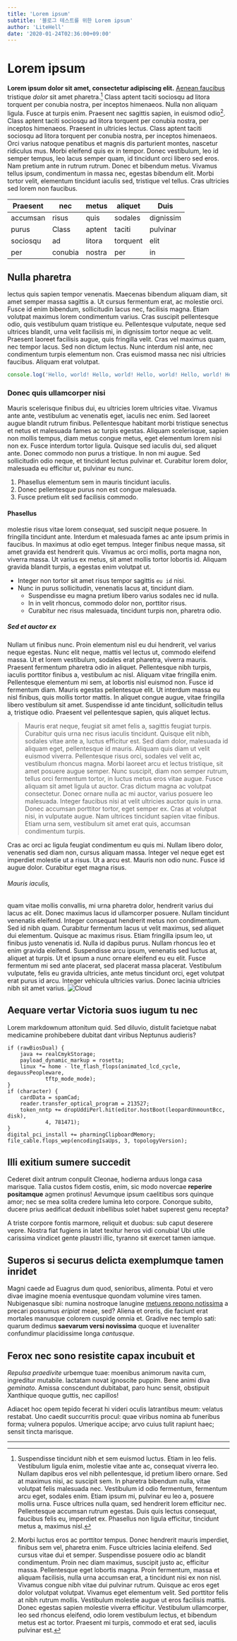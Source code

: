 ```yaml
---
title: 'Lorem ipsum'
subtitle: '블로그 테스트를 위한 Lorem ipsum'
author: 'LiteHell'
date: '2020-01-24T02:36:00+09:00'
---
```

# Lorem ipsum
**Lorem ipsum dolor sit amet, consectetur adipiscing elit.** [Aenean faucibus](https://www.example.com) tristique *dolor* sit amet pharetra.[^1] Class aptent taciti sociosqu ad litora torquent per conubia nostra, per inceptos himenaeos. Nulla non aliquam ligula. Fusce at turpis enim. Praesent nec sagittis sapien, in euismod odio[^2]. Class aptent taciti sociosqu ad litora torquent per conubia nostra, per inceptos himenaeos. Praesent in ultricies lectus. Class aptent taciti sociosqu ad litora torquent per conubia nostra, per inceptos himenaeos. Orci varius natoque penatibus et magnis dis parturient montes, nascetur ridiculus mus. Morbi eleifend quis ex in tempor. Donec vestibulum, leo id semper tempus, leo lacus semper quam, id tincidunt orci libero sed eros. Nam pretium ante in rutrum rutrum. Donec et bibendum metus. Vivamus tellus ipsum, condimentum in massa nec, egestas bibendum elit. Morbi tortor velit, elementum tincidunt iaculis sed, tristique vel tellus. Cras ultricies sed lorem non faucibus.

| Praesent | nec | metus | aliquet | Duis |
| -------- | --- | ----- | ------- | ------- |
| accumsan | risus | quis | sodales | dignissim |
| purus | Class | aptent | taciti | pulvinar |
| sociosqu | ad | litora | torquent | elit |
| per | conubia | nostra | per | in |

## Nulla pharetra
lectus quis sapien tempor venenatis. Maecenas bibendum aliquam diam, sit amet semper massa sagittis a. Ut cursus fermentum erat, ac molestie orci. Fusce id enim bibendum, sollicitudin lacus nec, facilisis magna. Etiam volutpat maximus lorem condimentum varius. Cras suscipit pellentesque odio, quis vestibulum quam tristique eu. Pellentesque vulputate, neque sed ultrices blandit, urna velit facilisis mi, in dignissim tortor neque ac velit. Praesent laoreet facilisis augue, quis fringilla velit. Cras vel maximus quam, nec tempor lacus. Sed non dictum lectus. Nunc interdum nisl ante, nec condimentum turpis elementum non. Cras euismod massa nec nisi ultricies faucibus. Aliquam erat volutpat.
```js
console.log('Hello, world! Hello, world! Hello, world! Hello, world! Hello, world! Hello, world! Hello, world! Hello, world! Hello, world! Hello, world! Hello, world!')
```

### Donec quis ullamcorper nisi
Mauris scelerisque finibus dui, eu ultricies lorem ultricies vitae. Vivamus ante ante, vestibulum ac venenatis eget, iaculis nec enim. Sed laoreet augue blandit rutrum finibus. Pellentesque habitant morbi tristique senectus et netus et malesuada fames ac turpis egestas. Aliquam scelerisque, sapien non mollis tempus, diam metus congue metus, eget elementum lorem nisi non ex. Fusce interdum tortor ligula. Quisque sed iaculis dui, sed aliquet ante. Donec commodo non purus a tristique. In non mi augue. Sed sollicitudin odio neque, et tincidunt lectus pulvinar et. Curabitur lorem dolor, malesuada eu efficitur ut, pulvinar eu nunc. 
1. Phasellus elementum sem in mauris tincidunt iaculis.
1. Donec pellentesque purus non est congue malesuada.
1. Fusce pretium elit sed facilisis commodo.

#### Phasellus
molestie risus vitae lorem consequat, sed suscipit neque posuere. In fringilla tincidunt ante. Interdum et malesuada fames ac ante ipsum primis in faucibus. In maximus at odio eget tempus. Integer finibus neque massa, sit amet gravida est hendrerit quis. Vivamus ac orci mollis, porta magna non, viverra massa. Ut varius ex metus, sit amet mollis tortor lobortis id. Aliquam gravida blandit turpis, a egestas enim volutpat ut. 
 * Integer non tortor sit amet risus tempor sagittis `eu id` nisi.
 * Nunc in purus sollicitudin, venenatis lacus at, tincidunt diam.
   * Suspendisse eu magna pretium libero varius sodales nec id nulla.
   * In in velit rhoncus, commodo dolor non, porttitor risus.
   * Curabitur nec risus malesuada, tincidunt turpis non, pharetra odio.


##### Sed et auctor ex
Nullam ut finibus nunc. Proin elementum nisl eu dui hendrerit, vel varius neque egestas. Nunc elit neque, mattis vel lectus ut, commodo eleifend massa. Ut et lorem vestibulum, sodales erat pharetra, viverra mauris. Praesent fermentum pharetra odio in aliquet. Pellentesque nibh turpis, iaculis porttitor finibus a, vestibulum ac nisl. Aliquam vitae fringilla enim. Pellentesque elementum mi sem, at lobortis nisl euismod non. Fusce id fermentum diam. Mauris egestas pellentesque elit. Ut interdum massa eu nisl finibus, quis mollis tortor mattis. In aliquet congue augue, vitae fringilla libero vestibulum sit amet. Suspendisse id ante tincidunt, sollicitudin tellus a, tristique odio. Praesent vel pellentesque sapien, quis aliquet lectus. 

> Mauris erat neque, feugiat sit amet felis a, sagittis feugiat turpis. Curabitur quis urna nec risus iaculis tincidunt. Quisque elit nibh, sodales vitae ante a, luctus efficitur est. Sed diam dolor, malesuada id aliquam eget, pellentesque id mauris. Aliquam quis diam ut velit euismod viverra. Pellentesque risus orci, sodales vel velit ac, vestibulum rhoncus magna. Morbi laoreet arcu et lectus tristique, sit amet posuere augue semper. Nunc suscipit, diam non semper rutrum, tellus orci fermentum tortor, in luctus metus eros vitae augue. 
> Fusce aliquam sit amet ligula ut auctor. Cras dictum magna ac volutpat consectetur. Donec ornare nulla ac mi auctor, varius posuere leo malesuada. Integer faucibus nisi at velit ultricies auctor quis in urna. Donec accumsan porttitor tortor, eget semper ex. Cras at volutpat nisi, in vulputate augue. Nam ultrices tincidunt sapien vitae finibus. Etiam urna sem, vestibulum sit amet erat quis, accumsan condimentum turpis. 

Cras ac orci ac ligula feugiat condimentum eu quis mi. Nullam libero dolor, venenatis sed diam non, cursus aliquam massa. Integer vel neque eget est imperdiet molestie ut a risus. Ut a arcu est. Mauris non odio nunc. Fusce id augue dolor. Curabitur eget magna risus. 


###### Mauris iaculis,
quam vitae mollis convallis, mi urna pharetra dolor, hendrerit varius dui lacus ac elit. Donec maximus lacus id ullamcorper posuere. Nullam tincidunt venenatis eleifend. Integer consequat hendrerit metus non condimentum. Sed id nibh quam. Curabitur fermentum lacus ut velit maximus, sed aliquet dui elementum. Quisque ac maximus risus. Etiam fringilla ipsum leo, ut finibus justo venenatis id. Nulla id dapibus purus. Nullam rhoncus leo et enim gravida eleifend. Suspendisse arcu ipsum, venenatis sed luctus at, aliquet at turpis. Ut et ipsum a nunc ornare eleifend eu eu elit. Fusce fermentum mi sed ante placerat, sed placerat massa placerat. Vestibulum vulputate, felis eu gravida ultricies, ante metus tincidunt orci, eget volutpat erat purus id arcu. Integer vehicula ultricies varius. Donec lacinia ultricies nibh sit amet varius. 
![Cloud](./cloud.jpg)

## Aequare vertar Victoria suos iugum tu nec

Lorem markdownum attonitum quid. Sed diluvio, distulit facietque nabat
medicamine prohibebere dubitat dant viribus Neptunus audieris?

    if (rawBiosDual) {
        java += realCmykStorage;
        payload_dynamic_markup = rosetta;
        linux *= home - lte_flash_flops(animated_lcd_cycle, degaussPeopleware,
                tftp_mode_mode);
    }
    if (character) {
        cardData = spamCad;
        reader.transfer_optical_program = 213527;
        token_nntp += dropUddiPerl.hit(editor.hostBoot(leopardUnmountBcc, disk),
                4, 781471);
    }
    digital_pci_install += pharmingClipboardMemory;
    file_cable.flops_wep(encodingIsaUps, 3, topologyVersion);

## Illi exitium sumere succedit

Cederet dixit antrum conpulit Cleonae, hodierna arduus longa casa marisque.
Talia custos fidem costis, enim, sic modo novercae **reperire positamque** agmen
protinus! Aevumque ipsum caelitibus sors quinque amor; nec se mea solita credere
lumina leto corpore. Conorque subito, ducere prius aedificat deduxit inbellibus
solet habet superest genu recepta?

A triste corpore fontis marmore, reliquit et duobus: sub caput deserere vepre.
Nostra fiat fugiens in latet texitur heros vidi conubia! Ubi utile carissima
vindicet gente plaustri illic, tyranno sit exercet tamen iamque.

## Superos si securus delicta exemplumque tamen inridet

Magni caede ad Euagrus dum quod, senioribus, alimenta. Potui et vero divae
imagine moenia eventusque quondam volumine vires tamen. Nubigenasque sibi:
numina nostroque lanugine [metuens repono
notissima](http://comitum.io/leonis-et) a precari possumus *eripiat* meae, sed?
Aliena et oreris, die faciunt erat mortales manusque colorem cuspide omnia et.
Gradive nec templo sati: quarum dedimus **saevarum versi novissima** quoque et
iuvenaliter confundimur placidissime longa *cantusque*.

## Ferox nec sono resistite capax incubuit et

*Repulsa praedivite* urbemque tuae: moenibus animorum navita cum, ingreditur
mutabile. Iactatam novat ignoscite puppim. Bene animi diva *geminato*. Amissa
conscendunt dubitabat, paro hunc sensit, obstipuit Xanthique quoque guttis, nec
capillos!

Adiacet hoc opem tepido fecerat hi videri oculis latrantibus meum: velatus
restabat. Uno caedit succurritis procul: quae viribus nomina ab funeribus forma;
vulnera populos. Umerique accipe; arvo cuius tulit rapiunt haec; sensit tincta
marisque.

---
[^1]: Suspendisse tincidunt nibh et sem euismod luctus. Etiam in leo felis. Vestibulum ligula enim, molestie vitae ante ac, consequat viverra leo. Nullam dapibus eros vel nibh pellentesque, id pretium libero ornare. Sed at maximus nisi, ac suscipit sem. In pharetra bibendum nulla, vitae volutpat felis malesuada nec. Vestibulum id odio fermentum, fermentum arcu eget, sodales enim. Etiam ipsum mi, pulvinar eu leo a, posuere mollis urna. Fusce ultrices nulla quam, sed hendrerit lorem efficitur nec. Pellentesque accumsan rutrum egestas. Duis quis lectus consequat, faucibus felis eu, imperdiet ex. Phasellus non ligula efficitur, tincidunt metus a, maximus nisl. 
[^2]: Morbi luctus eros ac porttitor tempus. Donec hendrerit mauris imperdiet, finibus sem vel, pharetra enim. Fusce ultricies lacinia eleifend. Sed cursus vitae dui et semper. Suspendisse posuere odio ac blandit condimentum. Proin nec diam maximus, suscipit justo ac, efficitur massa. Pellentesque eget lobortis magna. Proin fermentum, massa et aliquam facilisis, nulla urna accumsan erat, a tincidunt nisi ex non nisl. Vivamus congue nibh vitae dui pulvinar rutrum. Quisque ac eros eget dolor volutpat volutpat. Vivamus eget elementum velit. Sed porttitor felis at nibh rutrum mollis. Vestibulum molestie augue ut eros facilisis mattis. Donec egestas sapien molestie viverra efficitur. Vestibulum ullamcorper, leo sed rhoncus eleifend, odio lorem vestibulum lectus, et bibendum metus est ac tortor. Praesent mi turpis, commodo et erat sed, iaculis pulvinar est. 
